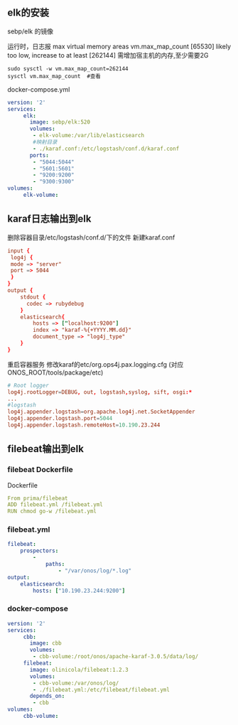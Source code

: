 ## elk的安装
sebp/elk 的镜像

运行时，日志报
max virtual memory areas vm.max_map_count [65530] likely too low, increase to at least [262144]
需增加宿主机的内存,至少需要2G
```shell
sudo sysctl -w vm.max_map_count=262144
sysctl vm.max_map_count  #查看
```

docker-compose.yml
```yaml
version: '2'  
services:  
     elk:  
       image: sebp/elk:520
       volumes:  
        - elk-volume:/var/lib/elasticsearch
        #映射目录
        - ./karaf.conf:/etc/logstash/conf.d/karaf.conf             
       ports:  
        - "5044:5044" 
        - "5601:5601" 
        - "9200:9200"  
        - "9300:9300"  
volumes:
     elk-volume:
```

## karaf日志输出到elk
删除容器目录/etc/logstash/conf.d/下的文件
新建karaf.conf
```conf
input {
 log4j {
 mode => "server"
 port => 5044
 }
}
output {
    stdout {
      codec => rubydebug
    }
    elasticsearch{
        hosts => ["localhost:9200"]
        index => "karaf-%{+YYYY.MM.dd}"
        document_type => "log4j_type"
    }
}
```
重启容器服务
修改karaf的etc/org.ops4j.pax.logging.cfg (对应ONOS_ROOT/tools/package/etc)
```conf
# Root logger
log4j.rootLogger=DEBUG, out, logstash,syslog, sift, osgi:*
...
#logstash
log4j.appender.logstash=org.apache.log4j.net.SocketAppender
log4j.appender.logstash.port=5044
log4j.appender.logstash.remoteHost=10.190.23.244  
```

## filebeat输出到elk
### filebeat Dockerfile
Dockerfile
```yaml
From prima/filebeat
ADD filebeat.yml /filebeat.yml
RUN chmod go-w /filebeat.yml
```

### filebeat.yml
```yaml
filebeat:
    prospectors:
        -
            paths:
                - "/var/onos/log/*.log"
output:
    elasticsearch:
        hosts: ["10.190.23.244:9200"]
```

### docker-compose
```yaml
version: '2'  
services:  
     cbb:  
       image: cbb
       volumes:  
        - cbb-volume:/root/onos/apache-karaf-3.0.5/data/log/
     filebeat:
       image: olinicola/filebeat:1.2.3
       volumes:  
        - cbb-volume:/var/onos/log/
        - ./filebeat.yml:/etc/filebeat/filebeat.yml
       depends_on:
        - cbb
volumes:
     cbb-volume:

```


